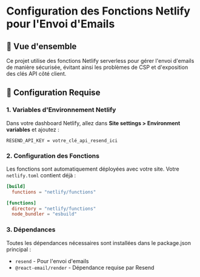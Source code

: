 # Configuration des Fonctions Netlify pour l'Envoi d'Emails

## 🚀 Vue d'ensemble

Ce projet utilise des fonctions Netlify serverless pour gérer l'envoi d'emails de manière sécurisée, évitant ainsi les problèmes de CSP et d'exposition des clés API côté client.

## 🔧 Configuration Requise

### 1. Variables d'Environnement Netlify

Dans votre dashboard Netlify, allez dans **Site settings > Environment variables** et ajoutez :

```
RESEND_API_KEY = votre_clé_api_resend_ici
```

### 2. Configuration des Fonctions

Les fonctions sont automatiquement déployées avec votre site. Votre `netlify.toml` contient déjà :

```toml
[build]
  functions = "netlify/functions"

[functions]
  directory = "netlify/functions"
  node_bundler = "esbuild"
```

### 3. Dépendances

Toutes les dépendances nécessaires sont installées dans le package.json principal :
- `resend` - Pour l'envoi d'emails
- `@react-email/render` - Dépendance requise par Resend
